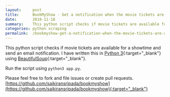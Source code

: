 ```yaml
---
layout:     post
title:      BookMyShow - Get a notification when the movie tickets are available
date:       2018-11-18
summary:    This python script checks if movie tickets are available for a showtime and send an email notification. I’ve written this in Python 3 using BeautifulSoup.
categories: python scraping
permalink:  /bookmyshow-get-a-notification-when-the-movie-tickets-are-available/
---
```


This python script checks if movie tickets are available for a showtime and send an email notification. I have written this in [Python 3](https://www.python.org/){:target="_blank"} using [BeautifulSoup](https://www.crummy.com/software/BeautifulSoup/){:target="_blank"}.

Run the script using `python3 app.py`.

Please feel free to fork and file issues or create pull requests.
[https://github.com/saikiransripada/bookmyshow](https://github.com/saikiransripada/bookmyshow){:target="_blank"}
